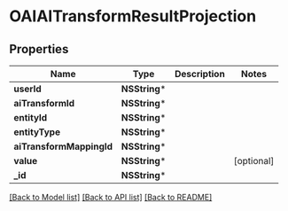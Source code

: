 # OAIAITransformResultProjection

## Properties
Name | Type | Description | Notes
------------ | ------------- | ------------- | -------------
**userId** | **NSString*** |  | 
**aiTransformId** | **NSString*** |  | 
**entityId** | **NSString*** |  | 
**entityType** | **NSString*** |  | 
**aiTransformMappingId** | **NSString*** |  | 
**value** | **NSString*** |  | [optional] 
**_id** | **NSString*** |  | 

[[Back to Model list]](../README#documentation-for-models) [[Back to API list]](../README#documentation-for-api-endpoints) [[Back to README]](../README)


